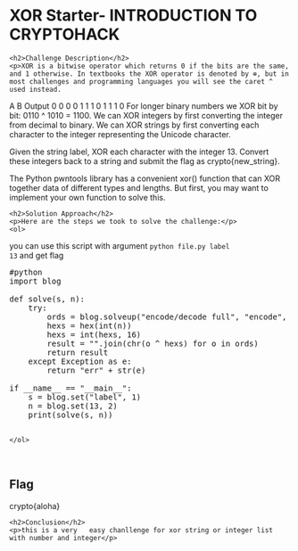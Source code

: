 
<!DOCTYPE html>
<html>

<body>
    <h1>XOR Starter- INTRODUCTION TO CRYPTOHACK</h1>

    <h2>Challenge Description</h2>
    <p>XOR is a bitwise operator which returns 0 if the bits are the same, and 1 otherwise. In textbooks the XOR operator is denoted by ⊕, but in most challenges and programming languages you will see the caret ^ used instead.

A    B    Output
0    0    0
0    1    1
1    0    1
1    1    0
For longer binary numbers we XOR bit by bit: 0110 ^ 1010 = 1100. We can XOR integers by first converting the integer from decimal to binary. We can XOR strings by first converting each character to the integer representing the Unicode character.

Given the string label, XOR each character with the integer 13. Convert these integers back to a string and submit the flag as crypto{new_string}.

 The Python pwntools library has a convenient xor() function that can XOR together data of different types and lengths. But first, you may want to implement your own function to solve this.
 
</p>
 
    <h2>Solution Approach</h2>
    <p>Here are the steps we took to solve the challenge:</p>
    <ol>
you can use this script with argument <code>python file.py label 13</code>
and get flag 
<pre>
#python
import blog

def solve(s, n):
    try:
        ords = blog.solveup("encode/decode full", "encode", s, "ascii")
        hexs = hex(int(n))
        hexs = int(hexs, 16)
        result = "".join(chr(o ^ hexs) for o in ords)
        return result
    except Exception as e:
        return "err" + str(e)

if __name__ == "__main__":
    s = blog.set("label", 1)
    n = blog.set(13, 2)
    print(solve(s, n))

</pre>
       
    
    </ol>
<br>
    <h2>Flag</h2>
    <p class="flag">crypto{aloha}
</p>

    <h2>Conclusion</h2>
    <p>this is a very   easy chanllenge for xor string or integer list with number and integer</p>
</body>
</html>

